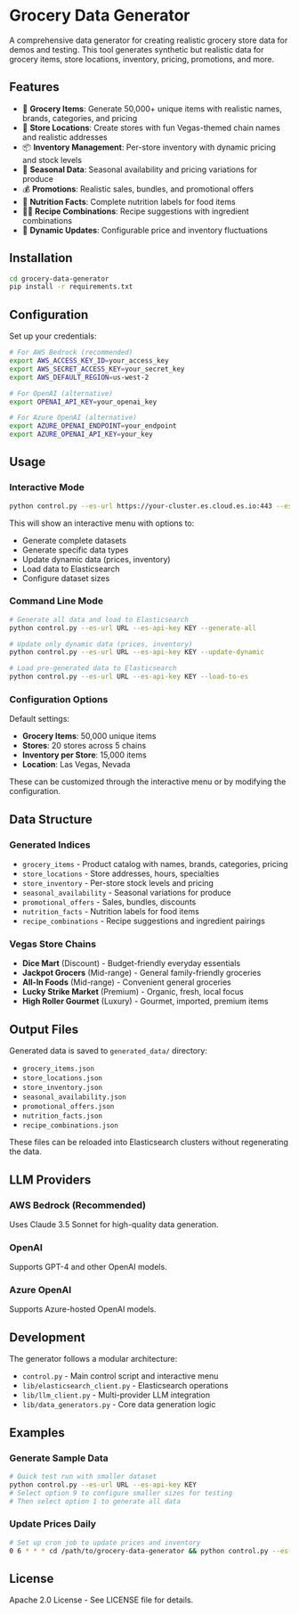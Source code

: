 # Grocery Data Generator

A comprehensive data generator for creating realistic grocery store data for demos and testing. This tool generates synthetic but realistic data for grocery items, store locations, inventory, pricing, promotions, and more.

## Features

- 🛒 **Grocery Items**: Generate 50,000+ unique items with realistic names, brands, categories, and pricing
- 🏪 **Store Locations**: Create stores with fun Vegas-themed chain names and realistic addresses
- 📦 **Inventory Management**: Per-store inventory with dynamic pricing and stock levels
- 🍂 **Seasonal Data**: Seasonal availability and pricing variations for produce
- 💰 **Promotions**: Realistic sales, bundles, and promotional offers
- 🥗 **Nutrition Facts**: Complete nutrition labels for food items
- 👨‍🍳 **Recipe Combinations**: Recipe suggestions with ingredient combinations
- 🔄 **Dynamic Updates**: Configurable price and inventory fluctuations

## Installation

```bash
cd grocery-data-generator
pip install -r requirements.txt
```

## Configuration

Set up your credentials:

```bash
# For AWS Bedrock (recommended)
export AWS_ACCESS_KEY_ID=your_access_key
export AWS_SECRET_ACCESS_KEY=your_secret_key
export AWS_DEFAULT_REGION=us-west-2

# For OpenAI (alternative)
export OPENAI_API_KEY=your_openai_key

# For Azure OpenAI (alternative)
export AZURE_OPENAI_ENDPOINT=your_endpoint
export AZURE_OPENAI_API_KEY=your_key
```

## Usage

### Interactive Mode

```bash
python control.py --es-url https://your-cluster.es.cloud.es.io:443 --es-api-key your_api_key
```

This will show an interactive menu with options to:
- Generate complete datasets
- Generate specific data types
- Update dynamic data (prices, inventory)
- Load data to Elasticsearch
- Configure dataset sizes

### Command Line Mode

```bash
# Generate all data and load to Elasticsearch
python control.py --es-url URL --es-api-key KEY --generate-all

# Update only dynamic data (prices, inventory)
python control.py --es-url URL --es-api-key KEY --update-dynamic

# Load pre-generated data to Elasticsearch
python control.py --es-url URL --es-api-key KEY --load-to-es
```

### Configuration Options

Default settings:
- **Grocery Items**: 50,000 unique items
- **Stores**: 20 stores across 5 chains
- **Inventory per Store**: 15,000 items
- **Location**: Las Vegas, Nevada

These can be customized through the interactive menu or by modifying the configuration.

## Data Structure

### Generated Indices

- `grocery_items` - Product catalog with names, brands, categories, pricing
- `store_locations` - Store addresses, hours, specialties
- `store_inventory` - Per-store stock levels and pricing
- `seasonal_availability` - Seasonal variations for produce
- `promotional_offers` - Sales, bundles, discounts
- `nutrition_facts` - Nutrition labels for food items
- `recipe_combinations` - Recipe suggestions and ingredient pairings

### Vegas Store Chains

- **Dice Mart** (Discount) - Budget-friendly everyday essentials
- **Jackpot Grocers** (Mid-range) - General family-friendly groceries
- **All-In Foods** (Mid-range) - Convenient general groceries
- **Lucky Strike Market** (Premium) - Organic, fresh, local focus
- **High Roller Gourmet** (Luxury) - Gourmet, imported, premium items

## Output Files

Generated data is saved to `generated_data/` directory:
- `grocery_items.json`
- `store_locations.json`
- `store_inventory.json`
- `seasonal_availability.json`
- `promotional_offers.json`
- `nutrition_facts.json`
- `recipe_combinations.json`

These files can be reloaded into Elasticsearch clusters without regenerating the data.

## LLM Providers

### AWS Bedrock (Recommended)
Uses Claude 3.5 Sonnet for high-quality data generation.

### OpenAI
Supports GPT-4 and other OpenAI models.

### Azure OpenAI
Supports Azure-hosted OpenAI models.

## Development

The generator follows a modular architecture:
- `control.py` - Main control script and interactive menu
- `lib/elasticsearch_client.py` - Elasticsearch operations
- `lib/llm_client.py` - Multi-provider LLM integration
- `lib/data_generators.py` - Core data generation logic

## Examples

### Generate Sample Data
```bash
# Quick test run with smaller dataset
python control.py --es-url URL --es-api-key KEY
# Select option 9 to configure smaller sizes for testing
# Then select option 1 to generate all data
```

### Update Prices Daily
```bash
# Set up cron job to update prices and inventory
0 6 * * * cd /path/to/grocery-data-generator && python control.py --es-url URL --es-api-key KEY --update-dynamic
```

## License

Apache 2.0 License - See LICENSE file for details.
